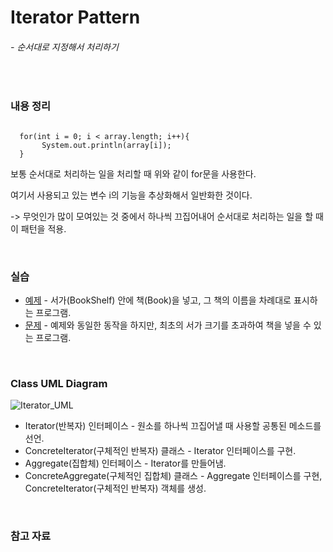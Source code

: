 # Iterator Pattern
###### - 순서대로 지정해서 처리하기
<br />

### 내용 정리
<pre><code>
  for(int i = 0; i < array.length; i++){ 
       System.out.println(array[i]);
  }
</code></pre>
보통 순서대로 처리하는 일을 처리할 때 위와 같이 for문을 사용한다.

여기서 사용되고 있는 변수 i의 기능을 추상화해서 일반화한 것이다.

-> 무엇인가 많이 모여있는 것 중에서 하나씩 끄집어내어 순서대로 처리하는 일을 할 때 이 패턴을 적용.

<br />

### 실습
* [예제](./Iterator_Sample) - 서가(BookShelf) 안에 책(Book)을 넣고, 그 책의 이름을 차례대로 표시하는 프로그램.
* [문제](./Iterator_A1) - 예제와 동일한 동작을 하지만, 최초의 서가 크기를 초과하여 책을 넣을 수 있는 프로그램.

<br />

### Class UML Diagram
![Iterator_UML](https://user-images.githubusercontent.com/35367660/113180364-9f8f2500-928b-11eb-9d94-f88b78437edd.PNG)

* Iterator(반복자) 인터페이스 - 원소를 하나씩 끄집어낼 때 사용할 공통된 메소드를 선언.
* ConcreteIterator(구체적인 반복자) 클래스 - Iterator 인터페이스를 구현.
* Aggregate(집합체) 인터페이스 - Iterator를 만들어냄.
* ConcreteAggregate(구체적인 집합체) 클래스 - Aggregate 인터페이스를 구현, ConcreteIterator(구체적인 반복자) 객체를 생성.
<br />

### 참고 자료
